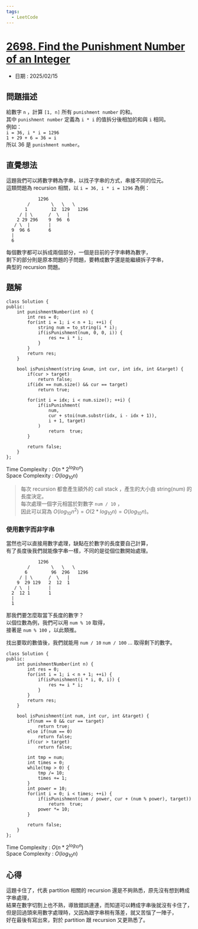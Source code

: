 ```yaml
---
tags:
  - LeetCode
---
```


# [2698. Find the Punishment Number of an Integer](https://leetcode.com/problems/find-the-punishment-number-of-an-integer/description/?envType=daily-question&envId=2025-02-15)  

+ 日期 : 2025/02/15  

## 問題描述  

給數字 `n` ，計算 `[1, n]` 所有 `punishment number` 的和。  
其中 `punishment number` 定義為 `i * i` 的值拆分後相加的和與 `i` 相同。  
例如：  
`i = 36, i * i = 1296`  
`1 + 29 + 6 = 36 = i`  
所以 36 是 `punishment number`。  

## 直覺想法  

這題我們可以將數字轉為字串，以找子字串的方式，串接不同的位元。  
這類問題為 recursion 相關，以 `i = 36, i * i = 1296` 為例：  

```txt=
            1296
        /        \   \   \
       1         12  129   1296
     / | \      /  \   |
    2 29 296    9  96  6
   / \  |       |
  9  96 6       6
  |
  6
```

每個數字都可以拆成兩個部分，一個是目前的子字串轉為數字，  
剩下的部分則是原本問題的子問題，要轉成數字還是能繼續拆子字串，  
典型的 recursion 問題。  

## 題解  

```cpp=
class Solution {
public:
    int punishmentNumber(int n) {
        int res = 0;
        for(int i = 1; i < n + 1; ++i) {
            string num = to_string(i * i);
            if(isPunishment(num, 0, 0, i)) {
                res += i * i;
            }
        }
        return res;
    }

    bool isPunishment(string &num, int cur, int idx, int &target) {
        if(cur > target)
            return false;
        if(idx == num.size() && cur == target)
            return true;

        for(int i = idx; i < num.size(); ++i) {
            if(isPunishment(
                num, 
                cur + stoi(num.substr(idx, i - idx + 1)), 
                i + 1, target)
            )
                return  true;
        }

        return false;
    }
};
```

Time Complexity : $O(n * 2^{log_{10}n})$  
Space Complexity : $O(log_{10}n)$  

> 每次 recursion 都會產生額外的 call stack ，產生的大小由 string(num) 的長度決定。  
每次處理一個字元相當於對數字 `num / 10` ，  
因此可以寫為 $O(log_{10}n^2) = O(2*log_{10}n) = O(log_{10}n)$。  

### 使用數字而非字串  

當然也可以直接用數字處理，缺點在於數字的長度要自己計算，  
有了長度後我們就能像字串一樣，不同的是從個位數開始處理。  

```txt=
            1296
        /        \   \   \
       6         96  296   1296
     / | \      /  \   |
    9  29 129   2  12  1
   / \  |       |
  2  12 1       1
  |
  1
```

那我們要怎麼取當下長度的數字？  
以個位數為例，我們可以用 `num % 10` 取得，  
接著是 `num % 100` ，以此類推。  

找出要取的數值後，我們就能用 `num / 10` `num / 100` ... 取得剩下的數字。  

```cpp=
class Solution {
public:
    int punishmentNumber(int n) {
        int res = 0;
        for(int i = 1; i < n + 1; ++i) {
            if(isPunishment(i * i, 0, i)) {
                res += i * i;
            }
        }
        return res;
    }

    bool isPunishment(int num, int cur, int &target) {
        if(num == 0 && cur == target)
            return true;
        else if(num == 0)
            return false;
        if(cur > target)
            return false;

        int tmp = num;
        int times = 0;
        while(tmp > 0) {
            tmp /= 10;
            times += 1;
        }
        int power = 10;
        for(int i = 0; i < times; ++i) {
            if(isPunishment(num / power, cur + (num % power), target))
                return  true;
            power *= 10;
        }

        return false;
    }
};
```

Time Complexity : $O(n * 2^{log_{10}n})$  
Space Complexity : $O(log_{10}n)$  

## 心得  

這題卡住了，代表 partition 相關的 recursion 還是不夠熟悉，原先沒有想到轉成字串處理，  
結果在數字切割上也不熟，導致錯誤連連，而知道可以轉成字串後就沒有卡住了，  
但是回過頭來用數字處理時，又因為跟字串稍有落差，就又苦惱了一陣子，  
好在最後有寫出來，對於 partition 跟 recursion 又更熟悉了。  
